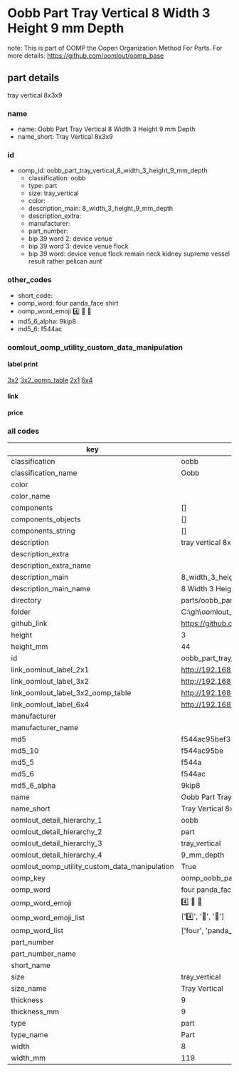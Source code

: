# Oobb Part Tray Vertical 8 Width 3 Height 9 mm Depth  

note: This is part of OOMP the Oopen Organization Method For Parts. For more details: https://github.com/oomlout/oomp_base

##  part details
  



tray vertical 8x3x9



### name
* name: Oobb Part Tray Vertical 8 Width 3 Height 9 mm Depth
* name_short: Tray Vertical 8x3x9 
### id
* oomp_id: oobb_part_tray_vertical_8_width_3_height_9_mm_depth
  * classification: oobb
  * type: part
  * size: tray_vertical
  * color: 
  * description_main: 8_width_3_height_9_mm_depth
  * description_extra: 
  * manufacturer: 
  * part_number: 
  * bip 39 word 2: device venue
  * bip 39 word 3: device venue flock
  * bip 39 word: device venue flock remain neck kidney supreme vessel result rather pelican aunt

### other_codes
* short_code: 
* oomp_word: four panda_face shirt
* oomp_word_emoji :four: :panda_face: :shirt:
* md5_6_alpha: 9kip8
* md5_6: f544ac






### oomlout_oomp_utility_custom_data_manipulation
#### label print
[3x2](http://192.168.1.245:1112/?label=oomp%209kip8)
[3x2_oomp_table](http://192.168.1.108:1112/?label=oomp%209kip8)
[2x1](http://192.168.1.242:1112/?label=oomp%209kip8)
[6x4](http://192.168.1.55:1112/?label=oomp%209kip8)    

#### link

                              

#### price







### all codes 
| key | value |  
| --- | --- |  
| classification | oobb |  
| classification_name | Oobb |  
| color |  |  
| color_name |  |  
| components | [] |  
| components_objects | [] |  
| components_string | [] |  
| description | tray vertical 8x3x9 |  
| description_extra |  |  
| description_extra_name |  |  
| description_main | 8_width_3_height_9_mm_depth |  
| description_main_name | 8 Width 3 Height 9 mm Depth |  
| directory | parts/oobb_part_tray_vertical_8_width_3_height_9_mm_depth |  
| folder | C:\gh\oomlout_oobb_version_4_generated_parts\parts\oobb_part_tray_vertical_8_width_3_height_9_mm_depth |  
| github_link | https://github.com/oomlout/oomlout_oomp_part_src/tree/main/parts/oobb_part_tray_vertical_8_width_3_height_9_mm_depth |  
| height | 3 |  
| height_mm | 44 |  
| id | oobb_part_tray_vertical_8_width_3_height_9_mm_depth |  
| link_oomlout_label_2x1 | http://192.168.1.242:1112/?label=oomp%209kip8 |  
| link_oomlout_label_3x2 | http://192.168.1.245:1112/?label=oomp%209kip8 |  
| link_oomlout_label_3x2_oomp_table | http://192.168.1.108:1112/?label=oomp%209kip8 |  
| link_oomlout_label_6x4 | http://192.168.1.55:1112/?label=oomp%209kip8 |  
| manufacturer |  |  
| manufacturer_name |  |  
| md5 | f544ac95bef31b3de9c9db58b2bc99e5 |  
| md5_10 | f544ac95be |  
| md5_5 | f544a |  
| md5_6 | f544ac |  
| md5_6_alpha | 9kip8 |  
| name | Oobb Part Tray Vertical 8 Width 3 Height 9 mm Depth |  
| name_short | Tray Vertical 8x3x9  |  
| oomlout_detail_hierarchy_1 | oobb |  
| oomlout_detail_hierarchy_2 | part |  
| oomlout_detail_hierarchy_3 | tray_vertical |  
| oomlout_detail_hierarchy_4 | 9_mm_depth |  
| oomlout_oomp_utility_custom_data_manipulation | True |  
| oomp_key | oomp_oobb_part_tray_vertical_8_width_3_height_9_mm_depth |  
| oomp_word | four panda_face shirt |  
| oomp_word_emoji | :four: :panda_face: :shirt: |  
| oomp_word_emoji_list | [':four:', ':panda_face:', ':shirt:'] |  
| oomp_word_list | ['four', 'panda_face', 'shirt'] |  
| part_number |  |  
| part_number_name |  |  
| short_name |  |  
| size | tray_vertical |  
| size_name | Tray Vertical |  
| thickness | 9 |  
| thickness_mm | 9 |  
| type | part |  
| type_name | Part |  
| width | 8 |  
| width_mm | 119 |  
